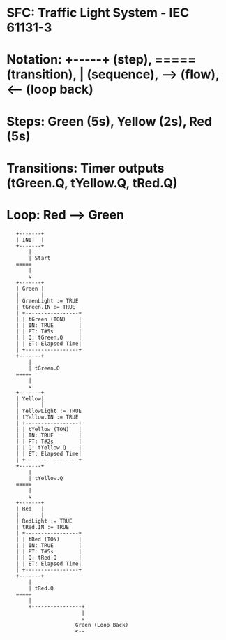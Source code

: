# SFC: Traffic Light System - IEC 61131-3
# Notation: +-----+ (step), ===== (transition), | (sequence), --> (flow), <-- (loop back)
# Steps: Green (5s), Yellow (2s), Red (5s)
# Transitions: Timer outputs (tGreen.Q, tYellow.Q, tRed.Q)
# Loop: Red --> Green

       +-------+
       | INIT  |
       +-------+
           |
           | Start
       =====
           |
           v
       +-------+
       | Green |
       |       | 
       | GreenLight := TRUE
       | tGreen.IN := TRUE
       | +-----------------+
       | | tGreen (TON)    |
       | | IN: TRUE        |
       | | PT: T#5s        |
       | | Q: tGreen.Q     |
       | | ET: Elapsed Time|
       | +-----------------+
       +-------+
           |
           | tGreen.Q
       =====
           |
           v
       +-------+
       | Yellow|
       |       | 
       | YellowLight := TRUE
       | tYellow.IN := TRUE
       | +-----------------+
       | | tYellow (TON)   |
       | | IN: TRUE        |
       | | PT: T#2s        |
       | | Q: tYellow.Q    |
       | | ET: Elapsed Time|
       | +-----------------+
       +-------+
           |
           | tYellow.Q
       =====
           |
           v
       +-------+
       | Red   |
       |       | 
       | RedLight := TRUE
       | tRed.IN := TRUE
       | +-----------------+
       | | tRed (TON)      |
       | | IN: TRUE        |
       | | PT: T#5s        |
       | | Q: tRed.Q       |
       | | ET: Elapsed Time|
       | +-----------------+
       +-------+
           |
           | tRed.Q
       =====
           |
           +----------------+
                            |
                            v
                          Green (Loop Back)
                          <--
